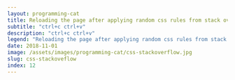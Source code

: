 ```yaml
---
layout: programming-cat
title: Reloading the page after applying random css rules from stack overflow
subtitle: "ctrl+c ctrl+v"
description: "ctrl+c ctrl+v"
legend: "Reloading the page after applying random css rules from stack overflow"
date: 2018-11-01
image: /assets/images/programming-cat/css-stackoverflow.jpg
slug: css-stackoveflow
index: 12
---
```

